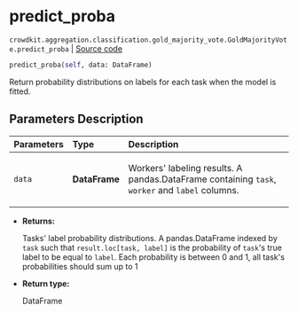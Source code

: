 # predict_proba
`crowdkit.aggregation.classification.gold_majority_vote.GoldMajorityVote.predict_proba` | [Source code](https://github.com/Toloka/crowd-kit/blob/v1.1.0.rc2/crowdkit/aggregation/classification/gold_majority_vote.py#L105)

```python
predict_proba(self, data: DataFrame)
```

Return probability distributions on labels for each task when the model is fitted.

## Parameters Description

| Parameters | Type | Description |
| :----------| :----| :-----------|
`data`|**DataFrame**|<p>Workers&#x27; labeling results. A pandas.DataFrame containing `task`, `worker` and `label` columns.</p>

* **Returns:**

  Tasks' label probability distributions.
A pandas.DataFrame indexed by `task` such that `result.loc[task, label]`
is the probability of `task`'s true label to be equal to `label`. Each
probability is between 0 and 1, all task's probabilities should sum up to 1

* **Return type:**

  DataFrame
